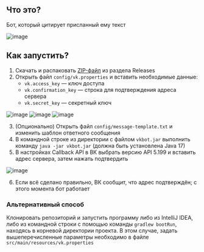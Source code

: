 ## Что это?
Бот, который цитирует присланный ему текст

![image](https://github.com/crylent/vkbot/assets/35966912/8b7f157a-7b7d-44ca-a7ce-8d004c51e72d)


## Как запустить?
1) Скачать и распаковать [ZIP-файл](https://github.com/crylent/vkbot/releases/download/v0.1/vkbot.zip) из раздела Releases
2) Открыть файл `config/vk.properties` и вставить необходимые данные:
    - `vk.access_key` — ключ доступа
    - `vk.confirmation_key` — строка для подтверждения адреса сервера
    - `vk.secret_key` — секретный ключ

![image](https://github.com/crylent/vkbot/assets/35966912/1cc9701d-db0f-4e43-8474-9ebcc10aff64)
![image](https://github.com/crylent/vkbot/assets/35966912/13f7c9c3-42b2-46ac-8848-781bf62ae93f)
![image](https://github.com/crylent/vkbot/assets/35966912/f343325d-4fe5-4ee1-918f-8a1a85bb53ef)

3) (Опционально) Открыть файл `config/message-template.txt` и изменить шаблон ответного сообщения
4) В командной строке из директории с файлом `vkbot.jar` выполнить команду `java -jar vkbot.jar` (должна быть установлена Java 17)
5) В настройках Callback API в ВК выбрать версию API 5.199 и вставить адрес сервера, затем нажать подтвердить

![image](https://github.com/crylent/vkbot/assets/35966912/2b05cc18-6860-443e-a2d9-99825ae8f445)

6) Если всё сделано правильно, ВК сообщит, что адрес подтверждён; с этого момента бот работает

### Альтернативный способ
Клонировать репозиторий и запустить программу либо из IntelliJ IDEA, либо из командной строки с помощью команды `gradlew bootRun`, находясь в корневой директории проекта. В этом случае, задать вышеперечисленные параметры необходимо в файле `src/main/resources/vk.properties`
